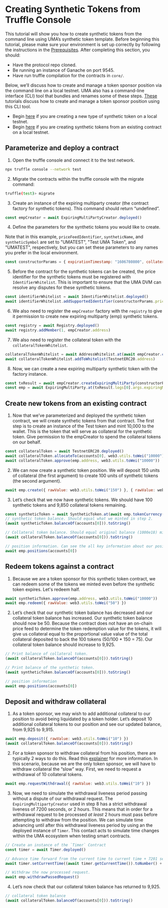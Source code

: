 # Creating Synthetic Tokens from Truffle Console

This tutorial will show you how to create synthetic tokens from the command line using UMA’s synthetic token template. Before beginning this tutorial, please make sure your environment is set up correctly by following the instructions in the [Prerequisites](prerequisites.md). After completing this section, you should:

- Have the protocol repo cloned.
- Be running an instance of Ganache on port 9545.
- Have run truffle compilation for the contracts in `core/`.

Below, we’ll discuss how to create and manage a token sponsor position via the command line on a local testnet.
UMA also has a command-line interface (CLI) tool that bundles and renames some of these steps.
[These](./using_the_uma_sponsor_cli_tool.md) tutorials discuss how to create and manage a token sponsor position using this CLI tool.

- Begin [here](#parameterize-and-deploy-a-contract) if you are creating a new type of synthetic token on a local testnet.
- Begin [here](#create-new-tokens-from-an-existing-contract) if you are creating synthetic tokens from an existing contract on a local testnet.

## Parameterize and deploy a contract

1. Open the truffle console and connect it to the test network.

```bash
npx truffle console --network test
```

2. Migrate the contracts within the truffle console with the migrate command:

```bash
truffle(test)> migrate
```

3. Create an instance of the expiring multiparty creator (the contract factory for synthetic tokens).
   This command should return “undefined”.

```js
const empCreator = await ExpiringMultiPartyCreator.deployed()
```

4. Define the parameters for the synthetic tokens you would like to create.

Note that in this example, `priceFeedIdentifier`, `syntheticName`, and `syntheticSymbol` are set to "UMATEST", "Test UMA Token", and "UMATEST", respectively, but you can set these parameters to any names you prefer in the local environment. <!-- TODO: add link to process for adding identifiers to mainnet when that doc is ready -->

<!-- prettier-ignore -->
```js
const constructorParams = { expirationTimestamp: "1606780800", collateralAddress: TestnetERC20.address, priceFeedIdentifier: web3.utils.utf8ToHex("UMATEST"), syntheticName: "Test UMA Token", syntheticSymbol: "UMATEST", collateralRequirement: { rawValue: web3.utils.toWei("1.5") }, disputeBondPct: { rawValue: web3.utils.toWei("0.1") }, sponsorDisputeRewardPct: { rawValue: web3.utils.toWei("0.1") }, disputerDisputeRewardPct: { rawValue: web3.utils.toWei("0.1") }, minSponsorTokens: { rawValue: '100000000000000' }, timerAddress: Timer.address }
```

5. Before the contract for the synthetic tokens can be created, the price identifier for the synthetic tokens must be registered with `IdentifierWhitelist`.
   This is important to ensure that the UMA DVM can resolve any disputes for these synthetic tokens.

```js
const identifierWhitelist = await IdentifierWhitelist.deployed()
await identifierWhitelist.addSupportedIdentifier(constructorParams.priceFeedIdentifier)
```

6. We also need to register the `empCreator` factory with the `registry` to give it permission to create new expiring multiparty (emp) synthetic tokens.

```js
const registry = await Registry.deployed()
await registry.addMember(1, empCreator.address)
```

7. We also need to register the collateral token with the `collateralTokenWhitelist`.

```js
collateralTokenWhitelist = await AddressWhitelist.at(await empCreator.collateralTokenWhitelist())
await collateralTokenWhitelist.addToWhitelist(TestnetERC20.address)
```

8. Now, we can create a new expiring multiparty synthetic token with the factory instance.

```js
const txResult = await empCreator.createExpiringMultiParty(constructorParams)
const emp = await ExpiringMultiParty.at(txResult.logs[0].args.expiringMultiPartyAddress)
```

## Create new tokens from an existing contract

1. Now that we’ve parameterized and deployed the synthetic token contract, we will create synthetic tokens from that contract.
   The first step is to create an instance of the Test token and mint 10,000 to the wallet.
   This is the token that will serve as collateral for the synthetic token.
   Give permission to the empCreator to spend the collateral tokens on our behalf.

```js
const collateralToken = await TestnetERC20.deployed()
await collateralToken.allocateTo(accounts[0], web3.utils.toWei("10000"))
await collateralToken.approve(emp.address, web3.utils.toWei("10000"))
```

2. We can now create a synthetic token position. We will deposit 150 units of collateral (the first argument) to create 100 units of synthetic tokens (the second argument).

```js
await emp.create({ rawValue: web3.utils.toWei("150") }, { rawValue: web3.utils.toWei("100") })
```

3. Let’s check that we now have synthetic tokens. We should have 100 synthetic tokens and 9,850 collateral tokens remaining.

<!-- prettier-ignore -->
```js
const syntheticToken = await SyntheticToken.at(await emp.tokenCurrency())
// synthetic token balance. Should equal what we minted in step 2.
(await syntheticToken.balanceOf(accounts[0])).toString()

// Collateral token balance. Should equal original balance (1000e18) minus deposit (150e18).
(await collateralToken.balanceOf(accounts[0])).toString()

// position information. Can see the all key information about our position.
await emp.positions(accounts[0])
```

## Redeem tokens against a contract

1. Because we are a token sponsor for this synthetic token contract, we can redeem some of the tokens we minted even before the synthetic token expires. Let's redeem half.

```js
await syntheticToken.approve(emp.address, web3.utils.toWei("10000"))
await emp.redeem({ rawValue: web3.utils.toWei("50") })
```

2. Let’s check that our synthetic token balance has decreased and our collateral token balance has increased.
   Our synthetic token balance should now be 50.
   Because the contract does not have an on-chain price feed to determine the token redemption value for the tokens, it will give us collateral equal to the proportional value value of the total collateral deposited to back the 100 tokens (50/100 \* 150 = 75).
   Our collateral token balance should increase to 9,925.

<!-- prettier-ignore -->
```js
// Print balance of collateral token.
(await collateralToken.balanceOf(accounts[0])).toString()

// Print balance of the synthetic token.
(await syntheticToken.balanceOf(accounts[0])).toString()

// position information
await emp.positions(accounts[0])
```

## Deposit and withdraw collateral

1. As a token sponsor, we may wish to add additional collateral to our position to avoid being liquidated by a token holder.
   Let’s deposit 10 additional collateral tokens to our position and see our updated balance, from 9,925 to 9,915.

<!-- prettier-ignore -->
```js
await emp.deposit({ rawValue: web3.utils.toWei("10") })
(await collateralToken.balanceOf(accounts[0])).toString()
```

2. For a token sponsor to withdraw collateral from his position, there are typically 2 ways to do this.
   Read this [explainer](../explainer.md) for more information.
   In this scenario, because we are the only token sponsor, we will have to withdraw collateral the “slow” way. First, we need to request a withdrawal of 10 collateral tokens.

```js
await emp.requestWithdrawal({ rawValue: web3.utils.toWei("10") })
```

3. Now, we need to simulate the withdrawal liveness period passing without a dispute of our withdrawal request. The `ExpiringMultipartyCreator` used in step 8 has a strict withdrawal liveness of 7200 seconds, or 2 hours. This means that in order for a withdrawal request to be processed _at least_ 2 hours must pass before attempting to withdraw from the position. We can simulate time advancing until after this withdrawal liveness period by using an the deployed instance of `Timer`. This contact acts to simulate time changes within the UMA ecosystem when testing smart contracts.

```js
// Create an instance of the `Timer` Contract
const timer = await Timer.deployed()

// Advance time forward from the current time to current time + 7201 seconds
await timer.setCurrentTime((await timer.getCurrentTime()).toNumber() + 7201)

// Withdraw the now processed request.
await emp.withdrawPassedRequest()
```

4. Let’s now check that our collateral token balance has returned to 9,925.

<!-- prettier-ignore -->
```js
// collateral token balance
(await collateralToken.balanceOf(accounts[0])).toString()
```

<!--

--END OF TUTORIAL--
Notes: We might prefer to show people how to settle a contract after expiration using a CLI tool so they can change between token sponsor, token holder, and DVM voter personas more easily.

This is particularly relevant for settling a token after the expiration time, when as a token sponsor they might settle, as a voter they might decide on the final token redemption value, and as token holder they might redeem.
-->
